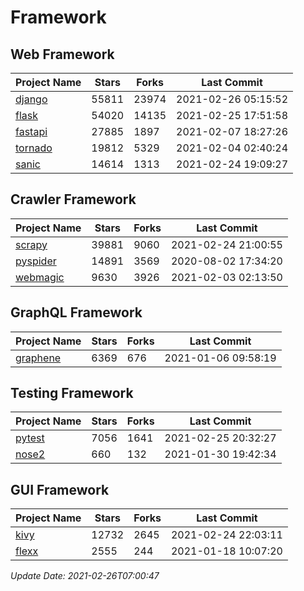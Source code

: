 # Framework

## Web Framework
| Project Name | Stars | Forks | Last Commit |
| ------------ | ----- | ----- | ----------- |
| [django](https://github.com/django/django) | 55811 | 23974 | 2021-02-26 05:15:52 |
| [flask](https://github.com/pallets/flask) | 54020 | 14135 | 2021-02-25 17:51:58 |
| [fastapi](https://github.com/tiangolo/fastapi) | 27885 | 1897 | 2021-02-07 18:27:26 |
| [tornado](https://github.com/tornadoweb/tornado) | 19812 | 5329 | 2021-02-04 02:40:24 |
| [sanic](https://github.com/sanic-org/sanic) | 14614 | 1313 | 2021-02-24 19:09:27 |

## Crawler Framework
| Project Name | Stars | Forks | Last Commit |
| ------------ | ----- | ----- | ----------- |
| [scrapy](https://github.com/scrapy/scrapy) | 39881 | 9060 | 2021-02-24 21:00:55 |
| [pyspider](https://github.com/binux/pyspider) | 14891 | 3569 | 2020-08-02 17:34:20 |
| [webmagic](https://github.com/code4craft/webmagic) | 9630 | 3926 | 2021-02-03 02:13:50 |

## GraphQL Framework
| Project Name | Stars | Forks | Last Commit |
| ------------ | ----- | ----- | ----------- |
| [graphene](https://github.com/graphql-python/graphene) | 6369 | 676 | 2021-01-06 09:58:19 |

## Testing Framework
| Project Name | Stars | Forks | Last Commit |
| ------------ | ----- | ----- | ----------- |
| [pytest](https://github.com/pytest-dev/pytest) | 7056 | 1641 | 2021-02-25 20:32:27 |
| [nose2](https://github.com/nose-devs/nose2) | 660 | 132 | 2021-01-30 19:42:34 |

## GUI Framework
| Project Name | Stars | Forks | Last Commit |
| ------------ | ----- | ----- | ----------- |
| [kivy](https://github.com/kivy/kivy) | 12732 | 2645 | 2021-02-24 22:03:11 |
| [flexx](https://github.com/flexxui/flexx) | 2555 | 244 | 2021-01-18 10:07:20 |

*Update Date: 2021-02-26T07:00:47*